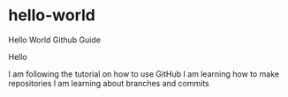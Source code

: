 # hello-world
Hello World Github Guide

Hello

I am following the tutorial on how to use GitHub
I am learning how to make repositories
I am learning about branches and commits
